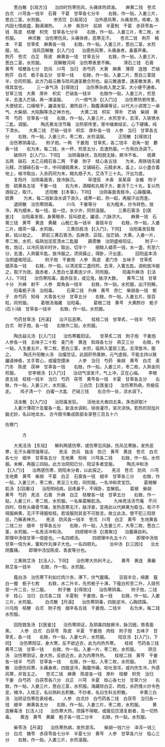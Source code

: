 <!-- { "loadSidebar": true } -->
　　葱白散 【《局方》】 　治四时伤寒伤风，头痛体热烦渴。　　麻黄二钱　苍朮　白朮　川芎各一钱半　石膏　干葛　甘草各七分半　　右銼，作一贴，入姜三片，葱白二茎，水煎服。
　　参苏饮 【《易简》】 　治外感风寒，头痛发热，咳嗽，及内因七情痰盛，胸满潮热。　　人参　紫苏叶　前胡　半夏制　干葛　赤茯苓各一钱　陈皮　桔梗　枳壳　甘草各七分半　　右銼，作一贴，入姜三片，枣二枚，水煎服。
　　神朮散　治伤寒伤风，头痛体疼，恶寒无汗。　　苍朮二钱　荆芥　槁本　干葛　甘草炙　麻黄各一钱　　右銼，作一贴，入姜三片，葱白二茎，水煎服，验。
　　消风百解散 【《入门》】 　治感伤风寒，头痛身疼，鼻塞声重。　　荆芥　苍朮　白芷　陈皮　麻黄各一钱　甘草五分　　右銼，作一贴，入姜三片，葱白二茎，水煎服。
　　双解散河间　治伤寒表里不解。
　　滑石三钱　石膏　黄芩　桔梗各七分　防风　川芎　当归　赤芍药　大黄　麻黄　薄荷　连翘　芒硝　荆芥　白朮　栀子各五分　甘草一钱　　右銼，作一贴，入姜二片，葱白三茎豉半，合同煎服。此方乃益元散与防风通圣散合剂也。益元散通里，通圣散发表，两得其宜也。
　　三一承气汤 【《得效》】 　治伤寒杂病入里之深，大小便不通者。　　甘草三钱　大黄　厚朴　枳实　芒硝各一钱半　　右銼作一贴，入姜三片，煎至半，去渣入芒硝，再一沸温服。
　　六一顺气汤 【《入门》】 　治伤寒热邪传里，大便结实，口燥咽干，讝语发狂，潮热自汗，胸腹满痛等证，以代大小调胃三一承气、大柴胡、大陷胸等汤之神方也。　　大黄二钱　枳实　厚朴　芒硝　柴胡　黄芩　芍药　甘草各一钱　　右銼，作一贴，入姜三片，水煎至半，去滓，入铁锈水二匙，调服。
　　陶氏黄龙汤节庵　治热邪传里，胃中燥粪结实，心下硬痛，纯下清水。　　大黄二钱　芒硝一钱半　枳实　厚朴各一钱　人参　当归　甘草各五分　　右銼，作一贴，入姜三片，枣二枚，水煎温服。
　　正阳散 【《得效》】 　治伤寒阴毒证。　　附子炮，一两　干姜炮　甘草炙，各二钱半　皂角一挺　麝香一钱　　右为末，每二钱，水一杯，煎至五分，去渣热服。一方用白汤调下。
　　破阴丹 【《入门》，下同】 　治阴毒脉伏，及阳脱无脉，厥冷不省。　　硫黄五两　硝石　太乙元精石各二两　干姜　附子　桂心各五钱　　为末，用铁铫先铺元精，次铺硝石各一半，中间铺硫黄末，又铺硝石、元精余末，盖上，以小盏合着地上，候冷取出，入余药同为末，糊丸梧子大，艾汤下三十丸，汗出为度。
　　复阳丹　治阴毒面青，肢冷脉沉。
　　荜澄茄　木香　吴茱萸　全蝎　附子炮　硫黄各五钱　干姜一钱　　右为末，酒糊和丸梧子大，姜汤下三十丸，复以热酒投之，取汗。
　　还阳散 【《本事》，下同】 　治阴毒面青肢冷，心躁腹痛。　　硫黄
　　为末，每二钱新汲水调下良久，或寒一起，热一起，再服汗出而差。
　　退阴散　治伤寒阴毒。
　　川乌　干姜等分
　　右为粗末，炒令转色，放冷，再为细末，每一钱，盐一捻，水少许，同煎温服。
　　三黄石膏汤 【《医鉴》】 　治阳毒发斑，身黄眼赤，狂叫欲走，讝语，六脉洪大。　　麻黄一钱　石膏三钱　黄芩　黄连　黄蘗　山栀仁各一钱半　香豉半合　　右銼，作一贴，入姜二片，细茶一撮，水煎服。
　　三黄巨胜汤 【《入门》，下同】 　治阳毒发狂极甚，姑以劫之。　　即前三黄石膏汤，去麻责、豆豉，加芒硝、大黄。入姜一片，枣二枚，水煎，临熟加泥浆清水二匙服
　　霹雳散　治阴盛格阳证。
　　附子一枚，炮过，以冷灰焙半时许，取出，切半个　　细銼入蜡茶一钱，水一盏，煎至六分，去渣，入熟蜜半匙，放冷服之。须臾躁止，得卧，汗出差。
　　回阳返本汤　治阴盛格阳证。
　　附子炮　干姜炮　人参　陈皮　麦门冬　五味子　甘草炙　蜡茶各一钱　　右銼，作一贴，以清泥浆二盏同煎，去滓，入蜜五匙，调和放冷服之，取汗为效。面赤者，入葱白七茎黄连少许，同煎服。
　　阳毒升麻汤 【《活人》，下同】 　治伤寒阳毒，面赤狂言，或见鬼，脉浮大数。　　黄芩二钱　甘草十分　升麻　射干　人参　犀角各一钱半　　右銼，作一贴，水煎服，出汗则解。
　　阳毒栀子汤　治阳毒。
　　石膏二钱　升麻　黄芩　杏仁　柴胡各一钱　栀子　赤芍药　知母　大青各七分　甘草五分　　右銼，作一贴，入姜五片，豉百粒，同煎服。
　　葛根汤海藏　治阳毒。
　　葛根二钱　黄芩　大黄酢炒　栀子　(石卜)硝　甘草各一钱半　　右銼，作一贴，水煎服。

　　芍药甘草汤 【丹溪】 　治汗后恶寒。　　桂枝二钱　甘草炙，一钱半　芍药　白朮　附子炮，各一钱　　右銼作二贴，水煎服。

　　陶氏益元汤 【《入门》】 　治伤寒戴阳证。　　甘草炙二钱　附子炮　干姜炮　人参各一钱　五味子二十粒　麦门冬　黄连　知母各七分　熟艾三分　　右銼，作一贴，入生姜五片，枣二枚，葱白三茎，水煎，临熟入童尿三匙，去滓放冷，服之。
　　陶氏升阳散火汤　治撮空证。此因肝热乘肺，元气虚弱，不能主持以致讝语神昏，叉手胃心，或撮空摸床　　人参　当归　芍药　柴胡　黄芩　白朮　麦门冬　陈皮　茯神　甘草各一钱　　右銼，作一贴，入姜三片，枣二枚，入熟金同煎服。
　　甘李根汤 【《入门》】 　治动气误发汗，气上冲，正在心端。　　李根皮五钱　桂枝一钱半　当归　芍药　茯苓　黄芩各一钱　半夏　甘草各五分　　右銼，作一贴，入姜三片，水煎服。
　　三白饮 【《医鉴》】 　治伤寒热病，热极狂走。　　鸡子清一个　白蜜一大匙　芒硝三钱　　右合作一处，凉水调下。

　　活龙散 【《入门》】 　治阳毒发狂。　　活地龙大者四五条，净洗研取汁
　　入姜汁薄荷汁及蜜各一匙，新汲水调和，徐徐灌尽，渐次凉快。若热炽则加片脑尤妙，名曰地龙水。
古今图书集成医部全录卷三百五十六

伤寒门

　　　　方

　　大羌活汤 【东垣】 　解利两感伤寒，或伤寒见风脉，伤风见寒脉，发热恶寒，无汗头痛项强等证。　　羌活　防风　独活　防己　黄芩　黄连　苍朮　白朮各七分　细辛　甘草各五分　生地黄　知母　川芎各二钱　　右銼，作一贴，水煎服。未解，再服三四贴。此方治阴阳已分，阳证多者宜服。
　　陶氏冲和汤 【《入门》】 　治两感伤寒，阴阳未分者，以此探之。　　羌活　苍朮　防风　川芎　生地黄　黄芩　柴胡　干葛　白芷　石膏各一钱　细辛　甘草各三分　　右銼，作一贴，入姜三片，枣二枚，黑豆三七粒，同煎服。一名冲和灵宝饮。
　　葛根解肌汤 【《回春》】 　治阳明经病，目疼鼻干，不得卧，宜解肌。　　葛根　柴胡　黄芩　芍药　羌活　石膏　升麻　白芷　桔梗各一钱　甘草五分　　右銼，作一贴，入姜三片，枣二枚，水煎服。一名柴葛解肌汤。
　　九味羌活汤节庵　不问四时，但有头痛骨节痛，发热恶寒无汗，脉浮紧，宜用此以代麻黄为稳当。有汗不得服麻黄，无汗不得服桂枝。若误服则其变不可胜言。故立此法，使不犯三阳禁忌，乃解表神方。　　羌活　防风各一钱半　苍朮　川芎　白芷　黄芩　生地黄各二钱二分　细辛　甘草各五分　　右銼，作一贴，入生姜三片，大枣二枚，葱白二茎，水煎服。一名羌活冲和汤。
　　四顺理中汤 【《类聚》】 　治腹痛自利。　　即理中汤倍甘草一倍是也。一名四顺汤。
　　四顺理中丸五十六
　　即理中汤倍甘草一倍为末，蜜和作丸弹子大也。一名四顺丸。
　　治中汤 【《三因》】 　治太阴腹痛。　　即理中汤加陈皮、青皮等分也。

　　三黄熟艾汤 【《活人》，下同】 　治伤寒大热利不止。　　黄芩　黄连　黄蘗　熟艾各一钱半
　　右銼，作一贴，水煎服。

　　薤白汤　治伤寒下利如烂肉汁赤，滞下，伏气腹痛。　　豆豉半合，绵裹　薤白一握　栀子七枚　　右銼，水二升半，先煎栀子十沸，下薤白煎至二升，入豉煎至一升二合，分二服。
　　附子散 【《得效》】 　治伤寒阴毒。　　附子炮，二钱半　桂心　当归　白朮各二钱　半夏制　干姜炮，各一钱　　右銼，作一贴，入姜三片，水煎服。
　　白朮散 【丹溪】 　治伤寒阴毒，四肢逆冷，心胸烦躁。　　川乌炮　桔梗　白朮　附子炮　细辛各五钱　干姜炮，二钱半　　右为末，每二钱水煎服。

　　回阳救急汤 【《医鉴》】 　治伤寒阴证，及阴毒四肢厥冷，脉沉细，唇青面黑。　　人参　白朮　白茯苓　陈皮　半夏　干姜炮　肉桂　附子炮　五味子　甘草炙，各一钱　　右銼，作一贴，入姜七片，水煎服。
　　阳旦汤 【《入门》，下同】 　治伤寒阳证，身大寒，反不欲近衣，此为内热外寒。　　桂枝　芍药各三钱　黄芩二钱　甘草一钱　　右銼，作一贴，入姜一片，枣二枚，水煎服。
　　阴旦汤　治伤寒阴证，身大热，反欲近衣，此为内寒外热。　　桂枝二钱　黄芩　干姜各一钱半　芍药　甘草各一钱　　右銼，作一贴，入枣二枚，水煎服。
　　五积散　治感伤风寒，头痛身疼，四肢逆冷，胸腹作痛，呕吐泄泻，或内伤生冷，外感风寒，并皆主之。　　苍朮二钱　麻黄　陈皮各一钱　厚朴　桔梗　枳壳　当归　干姜　白芍药　白茯苓各八分　白芷　川芎　半夏　桂心各七分　甘草六分　　右銼，作一贴，入姜三片，葱白三茎，水煎服。海藏除白芷、肉桂，余药慢火炒令色变，摊冷，入桂芷，名曰熟料五积散。不炒者，名曰生料五积散。
　　辛黄三白汤　治阴证伤寒在表经者。　　人参　白朮炒　白芍药各二钱　白茯苓　当归各一钱　细辛　麻黄各五分　　右銼，作一贴，入姜三片，枣二枚，水煎服。
　　黄连解毒汤 【《活人》】 　治伤寒大热，烦躁不得眠，或瘥后饮酒复剧者，及一切热毒。　　黄连　黄芩　黄蘗　栀子各一钱二分半　　右銼，作一贴，水煎服。

　　柴苓汤 【丹溪】 　治伤寒热病，发热泄泻。　　柴胡一钱六分　泽泻一钱三分　白朮　猪苓　赤茯苓各七分半　半夏七分　黄芩　人参　甘草各六分　桂心三分　　右銼，作一贴，入姜三片，水煎温服。
